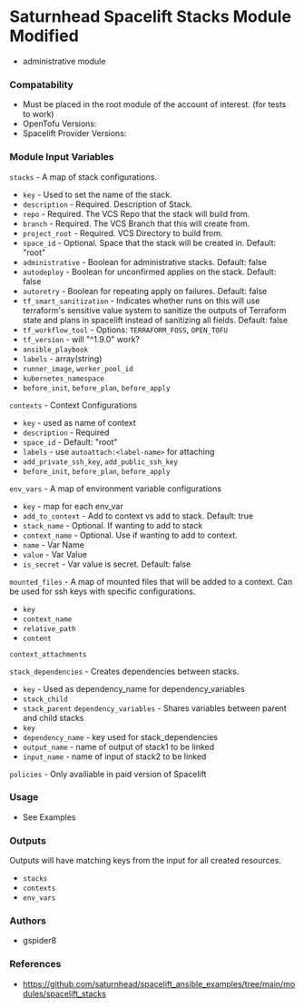 # Saturnhead Spacelift Stacks Module Modified
- administrative module

### Compatability
- Must be placed in the root module of the account of interest. (for tests to work)
- OpenTofu Versions: 
- Spacelift Provider Versions:

### Module Input Variables
`stacks` - A map of stack configurations.
- `key` - Used to set the name of the stack.
- `description` - Required. Description of Stack.
- `repo` - Required. The VCS Repo that the stack will build from.
- `branch` - Required. The VCS Branch that this will create from.
- `project_root` - Required. VCS Directory to build from.
- `space_id` - Optional. Space that the stack will be created in. Default: "root"
- `administrative` - Boolean for administrative stacks. Default: false
- `autodeploy` - Boolean for unconfirmed applies on the stack. Default: false
- `autoretry` - Boolean for repeating apply on failures. Default: false
- `tf_smart_sanitization` - Indicates whether runs on this will use terraform's sensitive value system to 
  sanitize the outputs of Terraform state and plans in spacelift instead of sanitizing all fields. Default: false
- `tf_workflow_tool` - Options: `TERRAFORM_FOSS`, `OPEN_TOFU`
- `tf_version` - will "^1.9.0" work?
- `ansible_playbook`
- `labels` - array(string)
- `runner_image`, `worker_pool_id`
- `kubernetes_namespace`
- `before_init`, `before_plan`, `before_apply`

`contexts` - Context Configurations
- `key` - used as name of context 
- `description` - Required
- `space_id` - Default: "root"
- `labels` - use `autoattach:<label-name>` for attaching
- `add_private_ssh_key`, `add_public_ssh_key`
- `before_init`, `before_plan`, `before_apply`

`env_vars` - A map of environment variable configurations
- `key` - map for each env_var
- `add_to_context` - Add to context vs add to stack. Default: true
- `stack_name` - Optional. If wanting to add to stack
- `context_name` - Optional. Use if wanting to add to context.
- `name` - Var Name
- `value` - Var Value
- `is_secret` - Var value is secret. Default: false

`mounted_files` - A map of mounted files that will be added to a context. Can be used for ssh keys with specific 
  configurations.
  - `key` 
  - `context_name`
  - `relative_path`
  - `content`

`context_attachments`

`stack_dependencies` - Creates dependencies between stacks.
  - `key` - Used as dependency_name for dependency_variables
  - `stack_child`
  - `stack_parent`
`dependency_variables` - Shares variables between parent and child stacks
  - `key`
  - `dependency_name` - key used for stack_dependencies
  - `output_name` - name of output of stack1 to be linked
  - `input_name` - name of input of stack2 to be linked

`policies` - Only availiable in paid version of Spacelift

### Usage
- See Examples

### Outputs
Outputs will have matching keys from the input for all created resources.
- `stacks`
- `contexts`
- `env_vars`

### Authors
- gspider8

### References
- https://github.com/saturnhead/spacelift_ansible_examples/tree/main/modules/spacelift_stacks

